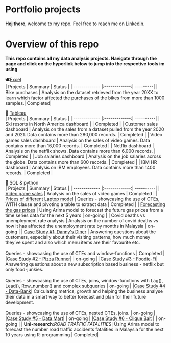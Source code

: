 # Portfolio projects

**Hej there**, welcome to my repo. Feel free to reach me on [Linkedin](https://linkedin.com/in/muhammadamin6151).

# Overview of this repo
**This repo contains all my data analysis projects. Navigate through the page and click on the hyperlink below to jump into the respective tools im using**

:dove:[Excel](https://github.com/aminbasiran/excel-projects)<br/>
  | Projects      | Summary         | Status |
| ------------- |:-------------:| ---------|
| Bike purchases     | Analysis on the dataset retrieved from the year 20XX to learn which factor affected the purchases of the bikes from more than 1000 samples.| Completed|
<br/>

:turkey: [Tableau](https://github.com/aminbasiran/tableau-projects)<br/>
| Projects      | Summary         | Status |
| ------------- |:-------------:| ----------|
| Ski resorts in North America dashboard     |    | Completed |
| Customer sales dashboard  | Analysis on the sales from a dataset pulled from the year 2020 and 2021. Data contains more than 280,000 records.   | Completed |
| Video games sales dashboard   | Analysis on the sales of video games. Data contains more than 16,000 records.   | Completed |
| Netflix dashboard   | Analysis on the netflix shows. Data contains more than 6,000 records.   | Completed |
| Job salaries dashboard   | Analysis on the job salaries across the globe. Data contains more than 600 records.   | Completed |
| IBM HR dashboard   | Analysis on IBM employees. Data contains more than 1400 records.   | Completed |

:elephant: SQL & python<br/>
| Projects      | Summary         | Status |
| ------------- |:-------------:| ----------|
| [Video game sales](https://github.com/aminbasiran/SQL-projects/tree/main/Video%20game%20sales)  | Analysis on the sales of video games  | Completed |
| [Prices of different Laptop model](https://github.com/aminbasiran/SQL-projects/tree/main/Laptop%20prices) | Queries - showcasing the use of CTEs, WITH clause and pivoting a table to extract data | Completed |
| [Forecasting the gas prices](https://github.com/aminbasiran/SQL-projects/tree/main/Gas%20prices)   | Using Arima model to forecast the future gas prices from a time series data for the next 5 years | on-going |
| Covid deaths vs unemployment rate analysis    | Analysis on the number of covid deaths vs how it has affected the unemployment rate by months in Malaysia  | on-going |
| [Case Study #1: Danny's Diner](https://github.com/aminbasiran/SQL-projects/tree/main/Case%20Study%20%231%20-%20Danny's%20Diner) | Answering questions about the customers, especially about their visiting patterns, how much money they’ve spent and also which menu items are their favourite etc. <br><br> Queries - showcasing the use of CTEs and window-functions | Completed |
|[Case Study #2 - Pizza Runner](https://github.com/aminbasiran/SQL-projects/tree/main/Case%20Study%20%232%20-%20Pizza%20Runner)|  | on-going |
|[Case Study #3 - Foodie-Fi](https://github.com/aminbasiran/SQL-projects/tree/main/Case%20Study%20%233%20-%20Foodie-Fi)| Answering questions about a new subscription based business - netflix but only food-junkies. <br/><br/> Queries - showcasing the use of CTEs, joins, window-functions with Lag(), Lead(), Row_number() and complex subqueries | on-going |
|[Case Study #4 - Data-Bank](https://github.com/aminbasiran/SQL-projects/tree/main/Case%20Study%20%234%20-%20Data%20Bank)| Calculating metrics, growth and helping the business analyse their data in a smart way to better forecast and plan for their future development. <br/><br> Queries - showcasing the use of CTEs, nested CTEs, joins. | on-going |
|[Case Study #5 - Data Mart]()| | on-going |
|[Case Study #6 - Clique Bait](https://github.com/aminbasiran/SQL-projects/tree/main/Case%20Study%20%236%20-%20Clique%20Bait) | | on-going |
| **Uni-research**:_ROAD TRAFFIC FATALITIES_| Using Arima model to forecast the number road traffic accidents fatalities in Malaysia for the next 10 years using R-programming | Completed|

